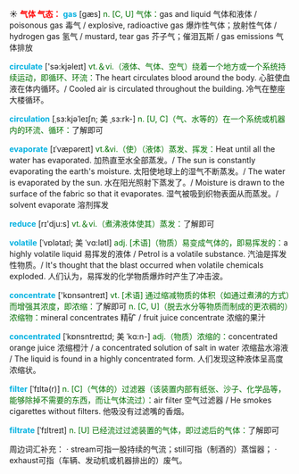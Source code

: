 ☀ <font color="red">**气体 气态：**</font>
<font color="sky blue">**gas**</font> [ɡæs] 
<font color="rgb(227, 108, 9)">n. [C, U] 气体：</font>gas and liquid 气体和液体 / poisonous gas 毒气 / explosive, radioactive gas 爆炸性气体；放射性气体 / hydrogen gas 氢气 / mustard, tear gas 芥子气；催泪瓦斯 / gas emissions 气体排放

<font color="sky blue">**circulate**</font> ['sə:kjəleɪt] 
<font color="rgb(227, 108, 9)">vt.＆vi.（液体、气体、空气）绕着一个地方或一个系统持续运动，即循环、环流：</font>The heart circulates blood around the body. 心脏使血液在体内循环。/ Cooled air is circulated throughout the building. 冷气在整座大楼循环。
                      
<font color="sky blue">**circulation**</font> [ˌsɜ:kjəˈleɪʃn; 美 ˌsɜ:rk-]
<font color="rgb(227, 108, 9)">n. [U, C]（气、水等的）在一个系统或机器内的环流、循环：</font>了解即可

<font color="sky blue">**evaporate**</font> [ɪˈvæpəreɪt]
<font color="rgb(227, 108, 9)">vt.&vi.（使）（液体）蒸发、挥发：</font>Heat until all the water has evaporated. 加热直至水全部蒸发。/ The sun is constantly evaporating the earth's moisture. 太阳使地球上的湿气不断蒸发。/ The water is evaporated by the sun. 水在阳光照射下蒸发了。/ Moisture is drawn to the surface of the fabric so that it evaporates. 湿气被吸到织物表面从而蒸发。/ solvent evaporate 溶剂挥发

<font color="sky blue">**reduce**</font> [rɪ'dju:s] 
<font color="rgb(227, 108, 9)">vt.＆vi.（煮沸液体使其）蒸发：</font>了解即可
           
<font color="sky blue">**volatile**</font> [ˈvɒlətaɪl; 美 ˈvɑ:lətl] 
<font color="rgb(227, 108, 9)">adj. [术语]（物质）易变成气体的，即易挥发的：</font>a highly volatile liquid 易挥发的液体 / Petrol is a volatile substance. 汽油是挥发性物质。/ It's thought that the blast occurred when volatile chemicals exploded. 人们认为，易挥发的化学物质爆炸时产生了冲击波。
 
<font color="sky blue">**concentrate**</font> ['kɒnsəntreɪt] 
<font color="rgb(227, 108, 9)">vt. [术语] 通过缩减物质的体积（如通过煮沸的方式）而增强其浓度，即浓缩：</font>了解即可 <font color="rgb(227, 108, 9)">n. [C, U]（脱去水分等物质而制成的更浓稠的）浓缩物：</font>mineral concentrates 精矿 / fruit juice concentrate 浓缩的果汁
           
<font color="sky blue">**concentrated**</font> [ˈkɒnsntreɪtɪd; 美 ˈkɑ:n-]
<font color="rgb(227, 108, 9)">adj.（物质）浓缩的：</font>concentrated orange juice 浓缩橙汁 / a concentrated solution of salt in water 浓缩盐水溶液 / The liquid is found in a highly concentrated form. 人们发现这种液体呈高度浓缩状。

<font color="sky blue">**filter**</font> [ˈfɪltə(r)]
<font color="rgb(227, 108, 9)">n. [C]（气体的）过滤器（该装置内部有纸张、沙子、化学品等，能够除掉不需要的东西，而让气体流过）：</font>air filter 空气过滤器 / He smokes cigarettes without filters. 他吸没有过滤嘴的香烟。
           
<font color="sky blue">**filtrate**</font> [ˈfɪltreɪt]
<font color="rgb(227, 108, 9)">n. [U] 已经流过过滤装置的气体，即过滤后的气体：</font>了解即可

周边词汇补充：
· stream可指一股持续的气流；still可指（制酒的）蒸馏器；
· exhaust可指（车辆、发动机或机器排出的）废气。

